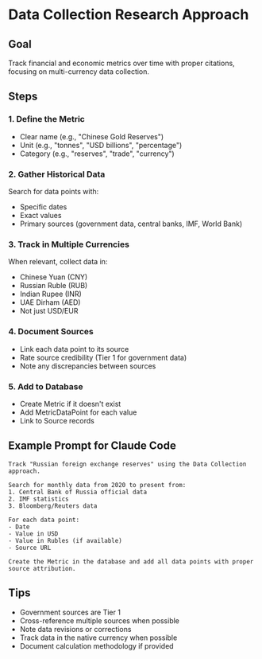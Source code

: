 # Data Collection Research Approach

## Goal
Track financial and economic metrics over time with proper citations, focusing on multi-currency data collection.

## Steps

### 1. Define the Metric
- Clear name (e.g., "Chinese Gold Reserves")
- Unit (e.g., "tonnes", "USD billions", "percentage")
- Category (e.g., "reserves", "trade", "currency")

### 2. Gather Historical Data
Search for data points with:
- Specific dates
- Exact values
- Primary sources (government data, central banks, IMF, World Bank)

### 3. Track in Multiple Currencies
When relevant, collect data in:
- Chinese Yuan (CNY)
- Russian Ruble (RUB)
- Indian Rupee (INR)
- UAE Dirham (AED)
- Not just USD/EUR

### 4. Document Sources
- Link each data point to its source
- Rate source credibility (Tier 1 for government data)
- Note any discrepancies between sources

### 5. Add to Database
- Create Metric if it doesn't exist
- Add MetricDataPoint for each value
- Link to Source records

## Example Prompt for Claude Code

```
Track "Russian foreign exchange reserves" using the Data Collection approach.

Search for monthly data from 2020 to present from:
1. Central Bank of Russia official data
2. IMF statistics
3. Bloomberg/Reuters data

For each data point:
- Date
- Value in USD
- Value in Rubles (if available)
- Source URL

Create the Metric in the database and add all data points with proper source attribution.
```

## Tips
- Government sources are Tier 1
- Cross-reference multiple sources when possible
- Note data revisions or corrections
- Track data in the native currency when possible
- Document calculation methodology if provided

